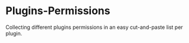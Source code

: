 # Plugins-Permissions
Collecting different plugins permissions in an easy cut-and-paste list per plugin.
